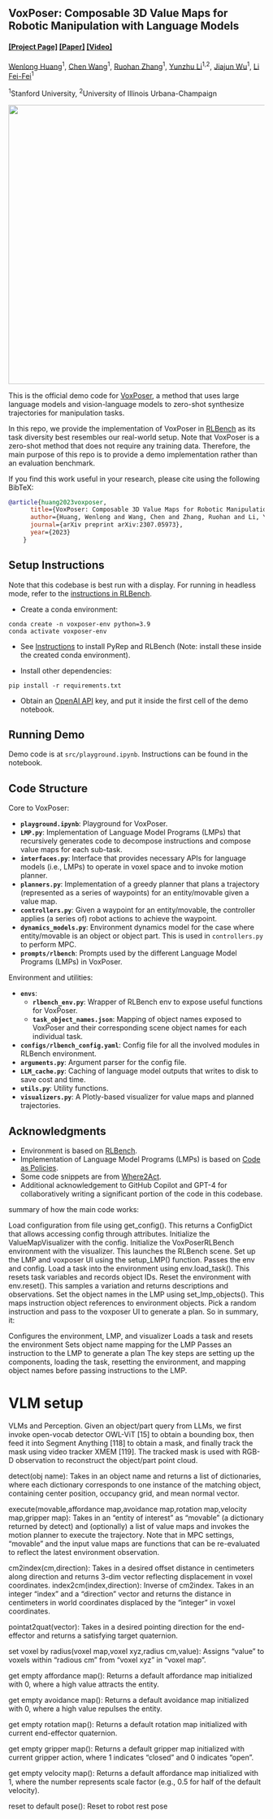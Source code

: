 ## VoxPoser: Composable 3D Value Maps for Robotic Manipulation with Language Models

#### [[Project Page]](https://voxposer.github.io/) [[Paper]](https://voxposer.github.io/voxposer.pdf) [[Video]](https://www.youtube.com/watch?v=Yvn4eR05A3M)

[Wenlong Huang](https://wenlong.page)<sup>1</sup>, [Chen Wang](https://www.chenwangjeremy.net/)<sup>1</sup>, [Ruohan Zhang](https://ai.stanford.edu/~zharu/)<sup>1</sup>, [Yunzhu Li](https://yunzhuli.github.io/)<sup>1,2</sup>, [Jiajun Wu](https://jiajunwu.com/)<sup>1</sup>, [Li Fei-Fei](https://profiles.stanford.edu/fei-fei-li)<sup>1</sup>

<sup>1</sup>Stanford University, <sup>2</sup>University of Illinois Urbana-Champaign

<img  src="media/teaser.gif" width="550">

This is the official demo code for [VoxPoser](https://voxposer.github.io/), a method that uses large language models and vision-language models to zero-shot synthesize trajectories for manipulation tasks.

In this repo, we provide the implementation of VoxPoser in [RLBench](https://sites.google.com/view/rlbench) as its task diversity best resembles our real-world setup. Note that VoxPoser is a zero-shot method that does not require any training data. Therefore, the main purpose of this repo is to provide a demo implementation rather than an evaluation benchmark.

If you find this work useful in your research, please cite using the following BibTeX:

```bibtex
@article{huang2023voxposer,
      title={VoxPoser: Composable 3D Value Maps for Robotic Manipulation with Language Models},
      author={Huang, Wenlong and Wang, Chen and Zhang, Ruohan and Li, Yunzhu and Wu, Jiajun and Fei-Fei, Li},
      journal={arXiv preprint arXiv:2307.05973},
      year={2023}
    }
```

## Setup Instructions

Note that this codebase is best run with a display. For running in headless mode, refer to the [instructions in RLBench](https://github.com/stepjam/RLBench#running-headless).

- Create a conda environment:
```Shell
conda create -n voxposer-env python=3.9
conda activate voxposer-env
```

- See [Instructions](https://github.com/stepjam/RLBench#install) to install PyRep and RLBench (Note: install these inside the created conda environment).

- Install other dependencies:
```Shell
pip install -r requirements.txt
```

- Obtain an [OpenAI API](https://openai.com/blog/openai-api) key, and put it inside the first cell of the demo notebook.

## Running Demo

Demo code is at `src/playground.ipynb`. Instructions can be found in the notebook.

## Code Structure

Core to VoxPoser:

- **`playground.ipynb`**: Playground for VoxPoser.
- **`LMP.py`**: Implementation of Language Model Programs (LMPs) that recursively generates code to decompose instructions and compose value maps for each sub-task.
- **`interfaces.py`**: Interface that provides necessary APIs for language models (i.e., LMPs) to operate in voxel space and to invoke motion planner.
- **`planners.py`**: Implementation of a greedy planner that plans a trajectory (represented as a series of waypoints) for an entity/movable given a value map.
- **`controllers.py`**: Given a waypoint for an entity/movable, the controller applies (a series of) robot actions to achieve the waypoint.
- **`dynamics_models.py`**: Environment dynamics model for the case where entity/movable is an object or object part. This is used in `controllers.py` to perform MPC.
- **`prompts/rlbench`**: Prompts used by the different Language Model Programs (LMPs) in VoxPoser.

Environment and utilities:

- **`envs`**:
  - **`rlbench_env.py`**: Wrapper of RLBench env to expose useful functions for VoxPoser.
  - **`task_object_names.json`**: Mapping of object names exposed to VoxPoser and their corresponding scene object names for each individual task.
- **`configs/rlbench_config.yaml`**: Config file for all the involved modules in RLBench environment.
- **`arguments.py`**: Argument parser for the config file.
- **`LLM_cache.py`**: Caching of language model outputs that writes to disk to save cost and time.
- **`utils.py`**: Utility functions.
- **`visualizers.py`**: A Plotly-based visualizer for value maps and planned trajectories.

## Acknowledgments
- Environment is based on [RLBench](https://sites.google.com/view/rlbench).
- Implementation of Language Model Programs (LMPs) is based on [Code as Policies](https://code-as-policies.github.io/).
- Some code snippets are from [Where2Act](https://cs.stanford.edu/~kaichun/where2act/).
- Additional acknowledgement to GitHub Copilot and GPT-4 for collaboratively writing a significant portion of the code in this codebase.




summary of how the main code works:

Load configuration from file using get_config(). This returns a ConfigDict that allows accessing config through attributes.
Initialize the ValueMapVisualizer with the config.
Initialize the VoxPoserRLBench environment with the visualizer. This launches the RLBench scene.
Set up the LMP and voxposer UI using the setup_LMP() function. Passes the env and config.
Load a task into the environment using env.load_task(). This resets task variables and records object IDs.
Reset the environment with env.reset(). This samples a variation and returns descriptions and observations.
Set the object names in the LMP using set_lmp_objects(). This maps instruction object references to environment objects.
Pick a random instruction and pass to the voxposer UI to generate a plan.
So in summary, it:

Configures the environment, LMP, and visualizer
Loads a task and resets the environment
Sets object name mapping for the LMP
Passes an instruction to the LMP to generate a plan
The key steps are setting up the components, loading the task, resetting the environment, and mapping object names before passing instructions to the LMP.

# VLM setup
VLMs and Perception. Given an object/part query from LLMs, we first invoke open-vocab detector
OWL-ViT [15] to obtain a bounding box, then feed it into Segment Anything [118] to obtain a mask,
and finally track the mask using video tracker XMEM [119]. The tracked mask is used with RGB-D
observation to reconstruct the object/part point cloud.


detect(obj name): Takes in an object name and returns a list of dictionaries, where each dictionary
corresponds to one instance of the matching object, containing center position, occupancy grid, and
mean normal vector.

execute(movable,affordance map,avoidance map,rotation map,velocity map,gripper map):
Takes in an “entity of interest” as “movable” (a dictionary returned by detect) and (optionally)
a list of value maps and invokes the motion planner to execute the trajectory. Note that in MPC
settings, “movable” and the input value maps are functions that can be re-evaluated to reflect the
latest environment observation.

cm2index(cm,direction): Takes in a desired offset distance in centimeters along direction and
returns 3-dim vector reflecting displacement in voxel coordinates.
index2cm(index,direction): Inverse of cm2index. Takes in an integer “index” and a “direction”
vector and returns the distance in centimeters in world coordinates displaced by the “integer” in
voxel coordinates.

pointat2quat(vector): Takes in a desired pointing direction for the end-effector and returns a
satisfying target quaternion.

set voxel by radius(voxel map,voxel xyz,radius cm,value): Assigns “value” to voxels
within “radious cm” from “voxel xyz” in “voxel map”.

get empty affordance map(): Returns a default affordance map initialized with 0, where a high
value attracts the entity.

get empty avoidance map(): Returns a default avoidance map initialized with 0, where a high
value repulses the entity.

get empty rotation map(): Returns a default rotation map initialized with current end-effector
quaternion.

get empty gripper map(): Returns a default gripper map initialized with current gripper action,
where 1 indicates “closed” and 0 indicates “open”.

get empty velocity map(): Returns a default affordance map initialized with 1, where the number
represents scale factor (e.g., 0.5 for half of the default velocity).

reset to default pose(): Reset to robot rest pose